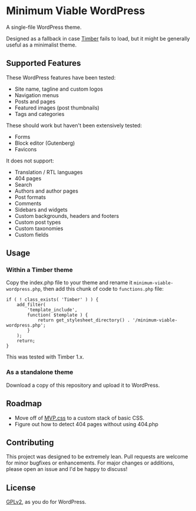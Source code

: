 # Minimum Viable WordPress

A single-file WordPress theme. 

Designed as a fallback in case [Timber](https://www.upstatement.com/timber/) fails to load, but it might be generally useful as a minimalist theme.

## Supported Features

These WordPress features have been tested:

- Site name, tagline and custom logos
- Navigation menus
- Posts and pages
- Featured images (post thumbnails)
- Tags and categories

These should work but haven't been extensively tested:

- Forms
- Block editor (Gutenberg)
- Favicons

It does not support: 

- Translation / RTL languages
- 404 pages
- Search
- Authors and author pages
- Post formats
- Comments
- Sidebars and widgets
- Custom backgrounds, headers and footers
- Custom post types
- Custom taxonomies
- Custom fields

## Usage

### Within a Timber theme

Copy the index.php file to your theme and rename it `minimum-viable-wordpress.php`, then add this chunk of code to `functions.php` file:

```
if ( ! class_exists( 'Timber' ) ) {
	add_filter(
		'template_include',
		function( $template ) {
			return get_stylesheet_directory() . '/minimum-viable-wordpress.php';
		}
	);
	return;
}
```

This was tested with Timber 1.x.

### As a standalone theme

Download a copy of this repository and upload it to WordPress.

## Roadmap

- Move off of [MVP.css](https://andybrewer.github.io/mvp/) to a custom stack of basic CSS.
- Figure out how to detect 404 pages without using 404.php

## Contributing

This project was designed to be extremely lean. Pull requests are welcome for minor bugfixes or enhancements. For major changes or additions, please open an issue and I'd be happy to discuss!

## License
[GPLv2](https://choosealicense.com/licenses/gpl-2.0/), as you do for WordPress.
